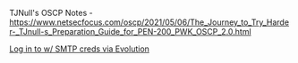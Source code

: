 TJNull's OSCP Notes - https://www.netsecfocus.com/oscp/2021/05/06/The_Journey_to_Try_Harder-_TJnull-s_Preparation_Guide_for_PEN-200_PWK_OSCP_2.0.html



[Log in to w/ SMTP creds via Evolution](https://0xdf.gitlab.io/2022/05/16/htb-brainfuck.html)

































​




















